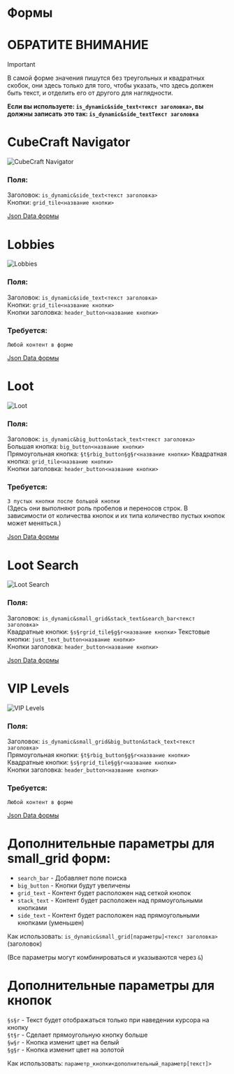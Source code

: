 # Формы

# ОБРАТИТЕ ВНИМАНИЕ
> [!important]
> В самой форме значения пишутся без треугольных и квадратных скобок, они здесь только для того, чтобы указать, что здесь должен быть текст, и отделить его от другого для наглядности.   
>
> **Eсли вы используете: `is_dynamic&side_text<текст заголовка>`, вы должны записать это так: `is_dynamic&side_textТекст заголовка`**

# CubeCraft Navigator
![CubeCraft Navigator](../images/cubecraft_navigator.png)

### Поля:
Заголовок: `is_dynamic&side_text<текст заголовка>`  
Кнопки: `grid_tile<название кнопки>`

[Json Data формы](../data/cubecraft_navigator.json)


# Lobbies
![Lobbies](../images/cubecraft_lobbies.png)

### Поля:
Заголовок: `is_dynamic&side_text<текст заголовка>`  
Кнопки: `grid_tile<название кнопки>`    
Кнопки заголовка: `header_button<название кнопки>`  

### Требуется:
`Любой контент в форме`

[Json Data формы](../data/cubecraft_lobbies.json)


# Loot
![Loot](../images/cubecraft_loot.png)

### Поля:
Заголовок: `is_dynamic&big_button&stack_text<текст заголовка>`  
Большая кнопка: `big_button<название кнопки>`   
Прямоугольная кнопка: `§t§rbig_button§g§r<название кнопки>` 
Квадратная кнопка: `grid_tile<название кнопки>`  
Кнопки заголовка: `header_button<название кнопки>`  

### Требуется:
`3 пустых кнопки после большой кнопки`  
(Здесь они выполняют роль пробелов и переносов строк.
В зависимости от количества кнопок и их типа количество пустых кнопок может меняться.)

[Json Data формы](../data/cubecraft_loot.json)


# Loot Search
![Loot Search](../images/cubecraft_loot_search.png)

### Поля:
Заголовок: `is_dynamic&small_grid&stack_text&search_bar<текст заголовка>`   
Квадратные кнопки: `§s§rgrid_tile§g§r<название кнопки>` 
Текстовые кнопки: `just_text_button<название кнопки>`   
Кнопки заголовка: `header_button<название кнопки>`  

[Json Data формы](../data/cubecraft_loot_search.json)


# VIP Levels
![VIP Levels](../images/cubecraft_vip_levels.png)

### Поля:
Заголовок: `is_dynamic&small_grid&big_button&stack_text<текст заголовка>`   
Прямоугольная кнопки: `§t§rbig_button§g§r<название кнопки>`     
Квадратные кнопки: `§s§rgrid_tile§g§r<название кнопки>`     
Кнопки заголовка: `header_button<название кнопки>`  

### Требуется:
`Любой контент в форме`

[Json Data формы](../data/cubecraft_vip_levels.json)


# Дополнительные параметры для small_grid форм:
- `search_bar` - Добавляет поле поиска
- `big_button` - Кнопки будут увеличены
- `grid_text` - Контент будет расположен над сеткой кнопок
- `stack_text` - Контент будет расположен над прямоугольными кнопками
- `side_text` - Контент будет расположен над прямоугольными кнопками (уменьшен)   

Как использовать: `is_dynamic&small_grid[параметры]<текст заголовка>` (заголовок)   

(Все параметры могут комбинироваться и указываются через `&`)


# Дополнительные параметры для кнопок
`§s§r` - Текст будет отображаться только при наведении курсора на кнопку    
`§t§r` - Сделает прямоугольную кнопку больше    
`§w§r` - Кнопка изменит цвет на белый   
`§g§r` - Кнопка изменит цвет на золотой 

Как использовать: `параметр_кнопки<дополнительный_параметр[текст]>`